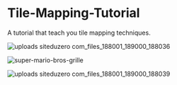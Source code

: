 # Tile-Mapping-Tutorial
A tutorial that teach you tile mapping techniques.

![uploads siteduzero com_files_188001_189000_188036](https://github.com/raytomely/Tile-Mapping-Tutorial/assets/45993451/6d938d71-a6d0-4acf-92cf-84b5ac1c4651)

![super-mario-bros-grille](https://github.com/raytomely/Tile-Mapping-Tutorial/assets/45993451/8d5a4b23-c730-419c-abf3-621f78cd9d65)

![uploads siteduzero com_files_188001_189000_188039](https://github.com/raytomely/Tile-Mapping-Tutorial/assets/45993451/d30bd0a8-25ab-473d-aa35-4ce7bb968c5a)
